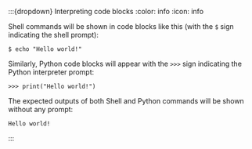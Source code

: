 :::{dropdown} Interpreting code blocks
:color: info
:icon: info

Shell commands will be shown in code blocks like this
(with the `$` sign indicating the shell prompt):
```{code-block} console
$ echo "Hello world!"
```

Similarly, Python code blocks will appear with the `>>>` sign indicating the
Python interpreter prompt:
```{code-block} pycon
>>> print("Hello world!")
```

The expected outputs of both Shell and Python commands will be shown without
any prompt:
```{code-block} console
Hello world!
```
:::
